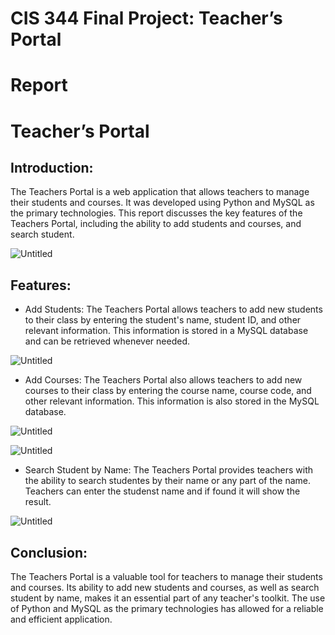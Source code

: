 # CIS 344 Final Project: Teacher’s Portal

# Report

# **Teacher’s Portal**

## Introduction:

The Teachers Portal is a web application that allows teachers to manage their students and courses. It was developed using Python and MySQL as the primary technologies. This report discusses the key features of the Teachers Portal, including the ability to add students and courses, and search student.

![Untitled](CIS%20344%20Final%20Project%20Teacher%E2%80%99s%20Portal%20b29b8230b9074a8383aa8b8067c56f21/Untitled.png)

## Features:

- Add Students: The Teachers Portal allows teachers to add new students to their class by entering the student's name, student ID, and other relevant information. This information is stored in a MySQL database and can be retrieved whenever needed.

![Untitled](CIS%20344%20Final%20Project%20Teacher%E2%80%99s%20Portal%20b29b8230b9074a8383aa8b8067c56f21/Untitled%201.png)

- Add Courses: The Teachers Portal also allows teachers to add new courses to their class by entering the course name, course code, and other relevant information. This information is also stored in the MySQL database.

![Untitled](CIS%20344%20Final%20Project%20Teacher%E2%80%99s%20Portal%20b29b8230b9074a8383aa8b8067c56f21/Untitled%202.png)

![Untitled](CIS%20344%20Final%20Project%20Teacher%E2%80%99s%20Portal%20b29b8230b9074a8383aa8b8067c56f21/Untitled%203.png)

- Search Student by Name: The Teachers Portal provides teachers with the ability to search studentes by their name or any part of the name. Teachers can enter the studenst name and if found it will show the result.

![Untitled](CIS%20344%20Final%20Project%20Teacher%E2%80%99s%20Portal%20b29b8230b9074a8383aa8b8067c56f21/Untitled%204.png)

## Conclusion:

The Teachers Portal is a valuable tool for teachers to manage their students and courses. Its ability to add new students and courses, as well as search student by name, makes it an essential part of any teacher's toolkit. The use of Python and MySQL as the primary technologies has allowed for a reliable and efficient application.